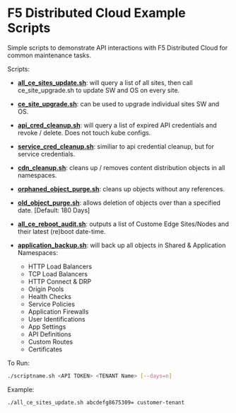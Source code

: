 # F5 Distributed Cloud Example Scripts

Simple scripts to demonstrate API interactions with F5 Distributed Cloud for common maintenance tasks.

Scripts:

- **[all_ce_sites_update.sh](./all_ce_sites_update.sh)**: will query a list of all sites, then call ce_site_upgrade.sh to update SW and OS on every site.

- **[ce_site_upgrade.sh](./ce_site_update.sh)**: can be used to upgrade individual sites SW and OS.

- **[api_cred_cleanup.sh](./api_cred_cleanup.sh)**: will query a list of expired API credentials and revoke / delete.  Does not touch kube configs.

- **[service_cred_cleanup.sh](./service_cred_cleanup.sh)**: similiar to api credential cleanup, but for service credentials.

- **[cdn_cleanup.sh](./cdn_cleanup.sh)**: cleans up / removes content distribution objects in all namespaces.

- **[orphaned_object_purge.sh](./orphaned_object_purge.sh)**: cleans up objects without any references.

- **[old_object_purge.sh](./old_object_purge.sh)**: allows deletion of objects over than a specified date. [Default: 180 Days]

- **[all_ce_reboot_audit.sh](./all_ce_reboot_audit.sh)**: outputs a list of Custome Edge Sites/Nodes and their latest (re)boot date-time.

- **[application_backup.sh](./application_backup.sh)**: will back up all objects in Shared & Application Namespaces:

  - HTTP Load Balancers
  - TCP Load Balancers
  - HTTP Connect & DRP
  - Origin Pools
  - Health Checks
  - Service Policies
  - Application Firewalls
  - User Identifications
  - App Settings
  - API Definitions
  - Custom Routes
  - Certificates

To Run:

```bash
./scriptname.sh <API TOKEN> <TENANT Name> [--days=n]
```

Example:

```bash
./all_ce_sites_update.sh abcdefg8675309= customer-tenant
```
